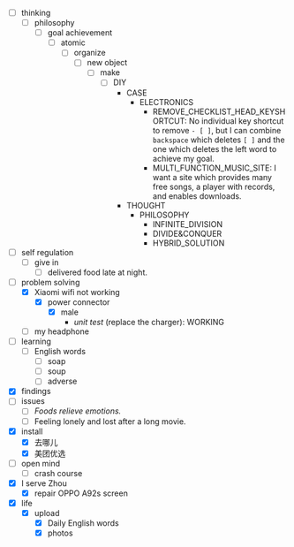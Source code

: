 - [ ] thinking
    - [ ] philosophy
        - [ ] goal achievement
            - [ ] atomic
                - [ ] organize
                    - [ ] new object
                        - [ ] make
                            - [ ] DIY
                                - CASE
                                    - ELECTRONICS
                                        - REMOVE_CHECKLIST_HEAD_KEYSHORTCUT: No individual key shortcut to remove `- [ ]`, but I can combine `backspace` which deletes `[ ]` and the one which deletes the left word to achieve my goal.
                                        - MULTI_FUNCTION_MUSIC_SITE: I want a site which provides many free songs, a player with records, and enables downloads. 
                                - THOUGHT
                                    - PHILOSOPHY
                                        - INFINITE_DIVISION
                                        - DIVIDE&CONQUER
                                        - HYBRID_SOLUTION
- [ ] self regulation
    - [ ] give in
        - [ ] delivered food late at night.
- [ ] problem solving
    - [x] Xiaomi wifi not working
        - [x] power connector
            - [x] male
                - *unit test* (replace the charger): WORKING
    - [ ] my headphone
- [ ] learning
    - [ ] English words
        - [ ] soap
        - [ ] soup
        - [ ] adverse
- [x] findings
- [ ] issues
    - [ ] *Foods relieve emotions.*
    - [ ] Feeling lonely and lost after a long movie.
- [x] install
    - [x] 去哪儿
    - [x] 美团优选
- [ ] open mind
    - [ ] crash course
- [x] I serve Zhou
    - [x] repair OPPO A92s screen
- [x] life
    - [x] upload
        - [x] Daily English words
        - [x] photos